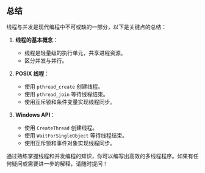 ## **总结**

线程与并发是现代编程中不可或缺的一部分，以下是关键点的总结：

1. **线程的基本概念**：
   - 线程是轻量级的执行单元，共享进程资源。
   - 区分并发与并行。

2. **POSIX 线程**：
   - 使用 `pthread_create` 创建线程。
   - 使用 `pthread_join` 等待线程结束。
   - 使用互斥锁和条件变量实现线程同步。

3. **Windows API**：
   - 使用 `CreateThread` 创建线程。
   - 使用 `WaitForSingleObject` 等待线程结束。
   - 使用互斥锁和事件对象实现线程同步。

通过熟练掌握线程和并发编程的知识，你可以编写出高效的多线程程序。如果有任何疑问或需要进一步的解释，请随时提问！